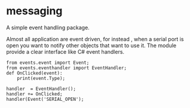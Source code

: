 # messaging
A simple event handling package.

Almost all application are event driven, for instead , when a serial port is open you want to notify other objects that want to use it.
The module provide a clear interface like C# event handlers.
```
from events.event import Event;
from events.eventhandler import EventHandler;
def OnClicked(event):
    print(event.Type);
    
handler  = EventHandler();
handler += OnClicked;
handler(Event('SERIAL_OPEN');

```

